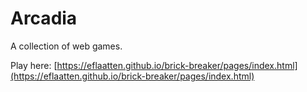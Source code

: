 # Arcadia

A collection of web games.

Play here: [https://eflaatten.github.io/brick-breaker/pages/index.html](https://eflaatten.github.io/brick-breaker/pages/index.html)

